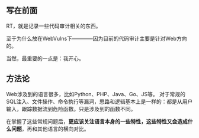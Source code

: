 ## 写在前面
RT，就是记录一些代码审计相关的东西。

至于为什么放在WebVulns下————因为目前的代码审计主要是针对Web方向的。

当然，最重要的一点是：我开心。

## 方法论
Web涉及到的语言很多，比如Python、PHP、Java、Go、JS等。
对于常规的SQL注入、文件操作、命令执行等漏洞，思路和逻辑基本上是一样的：都是从用户输入，跟踪数据流到危险函数。只是涉及到的函数不同。

在掌握了这些常规问题后，**更应该关注语言本身的一些特性，这些特性又会造成什么问题**，再和其他语言的横向对比。
